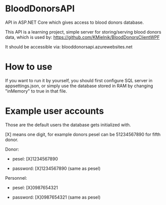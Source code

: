 # BloodDonorsAPI
API in ASP.NET Core which gives access to blood donors database.

This API is a learning project, simple server for storing/serving blood donors data, which is used by: https://github.com/KMielnik/BloodDonorsClientWPF

It should be accessible via: blooddonorsapi.azurewebsites.net

# How to use
If you want to run it by yourself, you should first configure SQL server in appsettings.json, or simply use the database stored in RAM by changing "inMemory" to true in that file.

# Example user accounts
Those are the default users the database gets initialized with.

[X] means one digit, for example donors pesel can be 51234567890 for fifth donor.


Donor:

 - pesel: [X]1234567890

 - password: [X]1234567890 (same as pesel)


Personnel:

 - pesel: [X]0987654321

 - password: [X]0987654321 (same as pesel)
